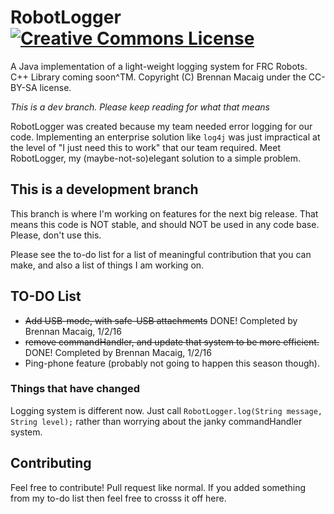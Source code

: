 # RobotLogger <a rel="license" href="http://creativecommons.org/licenses/by-sa/4.0/"><img alt="Creative Commons License" src="https://i.creativecommons.org/l/by-sa/4.0/88x31.png" /></a>
A Java implementation of a light-weight logging system for FRC Robots. C++ Library coming soon^TM. Copyright (C) Brennan Macaig under the CC-BY-SA license.

*This is a dev branch. Please keep reading for what that means*

RobotLogger was created because my team needed error logging for our code. Implementing an enterprise solution like `log4j` was just impractical at the level of "I just need this to work" that our team required. Meet RobotLogger, my (maybe-not-so)elegant solution to a simple problem.

## This is a development branch
This branch is where I'm working on features for the next big release. That means this code is NOT stable, and should NOT be used in any code base. Please, don't use this.

Please see the to-do list for a list of meaningful contribution that you can make, and also a list of things I am working on.

## TO-DO List

* ~~Add USB-mode, with safe-USB attachments~~ DONE! Completed by Brennan Macaig, 1/2/16
* ~~remove commandHandler, and update that system to be more efficient.~~ DONE! Completed by Brennan Macaig, 1/2/16
* Ping-phone feature (probably not going to happen this season though).

### Things that have changed

Logging system is different now. Just call `RobotLogger.log(String message, String level);` rather than worrying about the janky commandHandler system.

## Contributing
Feel free to contribute! Pull request like normal. If you added something from my to-do list then feel free to crosss it off here.

